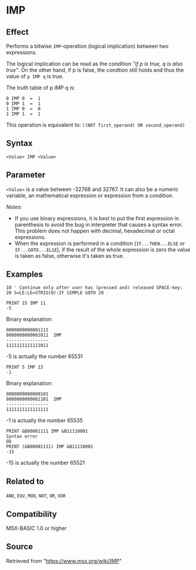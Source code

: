 # IMP

## Effect

Performs a bitwise `IMP`-operation (logical implication) between two expressions.

The logical implication can be read as the condition _"if p is true, q is also true"_. On the other hand, if p is false, the  condtion still holds and thus the value of `p IMP q` is true.

The truth table of p IMP q is:
```
0 IMP 0  =  1 
0 IMP 1  =  1 
1 IMP 0  =  0 
1 IMP 1  =  1
```

This operation is equivalent to: `((NOT first_operand) OR second_operand)`

## Syntax

`<Value> IMP <Value>`

## Parameter

`<Value>` is a value between -32768 and 32767. It can also be a numeric variable, an mathematical expression or expression from a condition.

_Notes:_
- If you use binary expressions, it is best to put the first expression in parenthesis to avoid the bug in interpreter that causes a syntax error. This problem does not happen with decimal, hexadecimal or octal expressions.
- When the expression is performed in a condition (`IF...THEN...ELSE` or `IF...GOTO...ELSE`), if the result of the whole expression is zero the value is taken as false, otherwise it's taken as true.

## Examples

```basic
10 ' Continue only after user has (pressed and) released SPACE-key:
20 S=LE:LE=STRIG(0):IF SIMPLE GOTO 20
```

```basic
PRINT 15 IMP 11
-5
```
Binary explanation:
```
0000000000001111 
0000000000001011  IMP
----------------
1111111111111011
```
-5 is actually the number 65531

```basic
PRINT 5 IMP 13
-1
```
Binary explanation:
```
0000000000000101 
0000000000001101  IMP
----------------
1111111111111111
```
-1 is actually the number 65535

```basic
PRINT &B00001111 IMP &B11110001
Syntax error
Ok
PRINT (&B00001111) IMP &B11110001
-15
```
-15 is actually the number 65521

## Related to

`AND`, `EQV`, `MOD`, `NOT`, `OR`, `XOR`

## Compatibility

MSX-BASIC 1.0 or higher

## Source

Retrieved from "https://www.msx.org/wiki/IMP"

